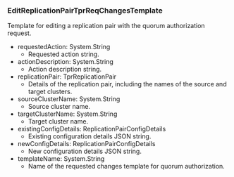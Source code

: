 ### EditReplicationPairTprReqChangesTemplate
Template for editing a replication pair with the quorum authorization request.

- requestedAction: System.String
  - Requested action string.
- actionDescription: System.String
  - Action description string.
- replicationPair: TprReplicationPair
  - Details of the replication pair, including the names of the source and target clusters.
- sourceClusterName: System.String
  - Source cluster name.
- targetClusterName: System.String
  - Target cluster name.
- existingConfigDetails: ReplicationPairConfigDetails
  - Existing configuration details JSON string.
- newConfigDetails: ReplicationPairConfigDetails
  - New configuration details JSON string.
- templateName: System.String
  - Name of the requested changes template for quorum authorization.
